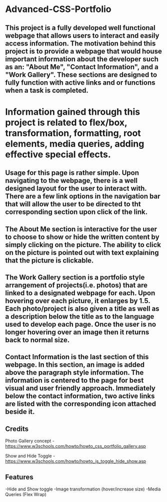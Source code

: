 # Advanced-CSS-Portfolio

## This project is a fully developed well functional webpage that allows users to interact and easily access information. The motivation behind this project is to provide a webpage that would house important information about the developer such as an: "About Me", "Contact Information", and a "Work Gallery". These sections are designed to fully function with active links and or functions when a task is completed.

# Information gained through this project is related to flex/box, transformation, formatting, root elements, media queries, adding effective special effects.

## Usage for this page is rather simple. Upon navigating to the webpage, there is a well designed layout for the user to interact with. There are a few link options in the navigation bar that will allow the user to be directed to tht corresponding section upon click of the link. 

## The About Me section is interactive for the user to choose to show or hide the written content by simply clicking on the picture. The ability to click on the picture is pointed out with text explaining that the picture is clickable.

## The Work Gallery section is a portfolio style arrangement of projects(i.e. photos) that are linked to a designated webpage for each. Upon hovering over each picture, it enlarges by 1.5. Each photo/project is also given a title as well as a description below the title as to the language used to develop each page. Once the user is no longer hovering over an image then it returns back to normal size.

## Contact Information is the last section of this webpage. In this section, an image is added above the paragraph style information. The information is centered to the page for best visual and user friendly approach. Immediately below the contact information, two active links are listed with the corresponding icon attached beside it. 


## Credits 

Photo Gallery concept
    - https://www.w3schools.com/howto/howto_css_portfolio_gallery.asp

Show and Hide Toggle
    - https://www.w3schools.com/howto/howto_js_toggle_hide_show.asp



## Features

-Hide and Show toggle
-Image transformation (hover/increase size)
-Media Queries (Flex Wrap)


